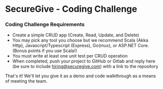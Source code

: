 # SecureGive - Coding Challenge

### Coding Challenge Requirements

- Create a simple CRUD app (Create, Read, Update, and Delete)
- You may pick any tool you choose but we recommend Scala (Akka Http), Javascript/Typescript (Express), Go(mux), or ASP.NET Core. (Bonus points if you use Scala!)
- You must write at least one unit test per CRUD operation
- When completed, push your project to GitHub or Gitlab and reply here (be sure to include hiring@securegive.com) with a link to the repository

That's it! We'll let you give it as a demo and code walkthrough as a means of meeting the team.
